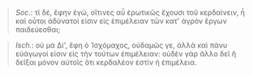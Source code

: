 

>  *Soc.*: τί δέ, ἔφην ἐγώ, οἵτινες αὖ ἐρωτικῶς ἔχουσι τοῦ κερδαίνειν, ἦ καὶ οὗτοι ἀδύνατοί εἰσιν εἰς ἐπιμέλειαν τῶν κατ' ἀγρὸν ἔργων παιδεύεσθαι;



>  *Isch.*: οὐ μὰ Δί', ἔφη ὁ Ἰσχόμαχος, οὐδαμῶς γε, ἀλλὰ καὶ πάνυ εὐάγωγοί εἰσιν εἰς τὴν τούτων ἐπιμέλειαν: οὐδὲν γὰρ ἄλλο δεῖ ἢ δεῖξαι μόνον αὐτοῖς ὅτι κερδαλέον ἐστὶν ἡ ἐπιμέλεια.